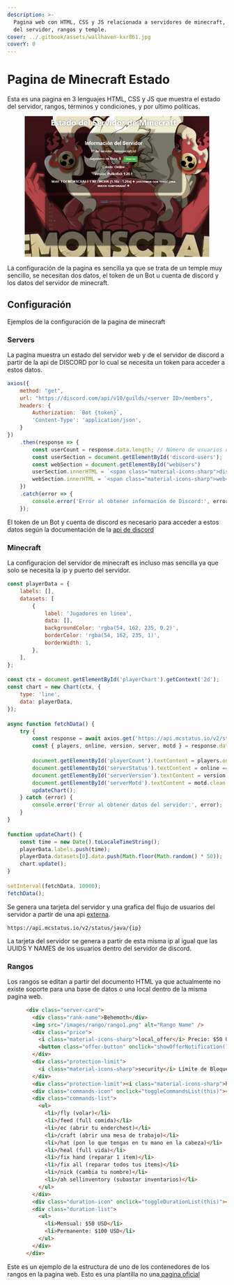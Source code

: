 ```yaml
---
description: >-
  Pagina web con HTML, CSS y JS relacionada a servidores de minecraft, estado
  del servidor, rangos y temple.
cover: ../.gitbook/assets/wallhaven-kxr861.jpg
coverY: 0
---
```


# Pagina de Minecraft Estado

Esta es una pagina en 3 lenguajes HTML, CSS y JS que muestra el estado del servidor, rangos, términos y condiciones, y por ultimo políticas.

<figure><img src="../.gitbook/assets/Captura de pantalla 2023-11-09 185634.png" alt=""><figcaption></figcaption></figure>

La configuración de la pagina es sencilla ya que se trata de un temple muy sencillo, se necesitan dos datos, el token de un Bot u cuenta de discord y los datos del servidor de minecraft.

## Configuración

Ejemplos de la configuración de la pagina de minecraft

### Servers

La pagina muestra un estado del servidor web y de el servidor de discord a partir de la api de DISCORD por lo cual se necesita un token para acceder a estos datos.

```javascript
axios({
    method: "get",
    url: "https://discord.com/api/v10/guilds/<server ID>/members",
    headers: {
        Authorization: `Bot {token}`,
        'Content-Type': 'application/json',
    }
})
    .then(response => {
        const userCount = response.data.length; // Número de usuarios conectados
        const userSection = document.getElementById('discord-users');
        const webSection = document.getElementById("webUsers")
        userSection.innerHTML = `<span class="material-icons-sharp">discord</span> Usuarios conectados: ${userCount}`;
        webSection.innerHTML = `<span class="material-icons-sharp">web</span> Usuarios conectados: ${userCount}`;
    })
    .catch(error => {
        console.error('Error al obtener información de Discord:', error);
    });
```

El token de un Bot y cuenta de discord es necesario para acceder a estos datos según la documentación de la [api de discord](https://discord.com/developers/docs)

### Minecraft

La configuracion del servidor de minecraft es incluso mas sencilla ya que solo se necesita la ip y puerto del servidor.

```javascript
const playerData = {
    labels: [],
    datasets: [
        {
            label: 'Jugadores en línea',
            data: [],
            backgroundColor: 'rgba(54, 162, 235, 0.2)',
            borderColor: 'rgba(54, 162, 235, 1)',
            borderWidth: 1,
        },
    ],
};

const ctx = document.getElementById('playerChart').getContext('2d');
const chart = new Chart(ctx, {
    type: 'line',
    data: playerData,
});

async function fetchData() {
    try {
        const response = await axios.get('https://api.mcstatus.io/v2/status/java/{ip}');
        const { players, online, version, server, motd } = response.data;

        document.getElementById('playerCount').textContent = players.online ? players.online : "Disconnected";
        document.getElementById('serverStatus').textContent = online === true ? 'Online' : 'Offline';
        document.getElementById('serverVersion').textContent = version.name_raw ? version.name_raw : "Disconnected";
        document.getElementById('serverMotd').textContent = motd.clean ? motd.clean : "Disconnected";
        updateChart();
    } catch (error) {
        console.error('Error al obtener datos del servidor:', error);
    }
}

function updateChart() {
    const time = new Date().toLocaleTimeString();
    playerData.labels.push(time);
    playerData.datasets[0].data.push(Math.floor(Math.random() * 50));
    chart.update();
}

setInterval(fetchData, 10000);
fetchData();
```

Se genera una tarjeta del servidor y una grafica del flujo de usuarios del servidor a partir de una api [externa](https://mcstatus.io/).

```
https://api.mcstatus.io/v2/status/java/{ip}
```

La tarjeta del servidor se genera a partir de esta misma ip al igual que las UUIDS Y NAMES de los usuarios dentro del servidor de discord.

### Rangos

Los rangos se editan a partir del documento HTML ya que actualmente no existe soporte para una base de datos o una local dentro de la misma pagina web.

```html
      <div class="server-card">
        <div class="rank-name">Behemoth</div>
        <img src="/images/rango/rango1.png" alt="Rango Name" />
        <div class="price">
          <i class="material-icons-sharp">local_offer</i> Precio: $50 USD
          <button class="offer-button" onclick="showOfferNotification()">Oferta</button>
        </div>
        <div class="protection-limit">
          <i class="material-icons-sharp">security</i> Límite de Bloques de Protección: 30 Bloques
        </div>
        <div class="protection-limit"><i class="material-icons-sharp">home</i> Set Homes: 20 /sethome</div>
        <div class="commands-icon" onclick="toggleCommandsList(this)"><i class="material-icons-sharp">info</i></div>
        <div class="commands-list">
          <ul>
            <li>/fly (volar)</li>
            <li>/feed (full comida)</li>
            <li>/ec (abrir tu enderchest)</li>
            <li>/craft (abrir una mesa de trabajo)</li>
            <li>/hat (pon lo que tengas en tu mano en la cabeza)</li>
            <li>/heal (full vida)</li>
            <li>/fix hand (reparar 1 item)</li>
            <li>/fix all (reparar todos tus items)</li>
            <li>/nick (cambia tu nombre)</li>
            <li>/ah sellinventory (subastar inventarios)</li>
          </ul>
        </div>
        <div class="duration-icon" onclick="toggleDurationList(this)"><i class="material-icons-sharp">schedule</i></div>
        <div class="duration-list">
          <ul>
            <li>Mensual: $50 USD</li>
            <li>Permanente: $100 USD</li>
          </ul>
        </div>
      </div>
```

Este es un ejemplo de la estructura de uno de los contenedores de los rangos en la pagina web. Esto es una plantilla no una[ pagina oficial](https://github.com/MikaboshiDev/Web-Minecraft)
